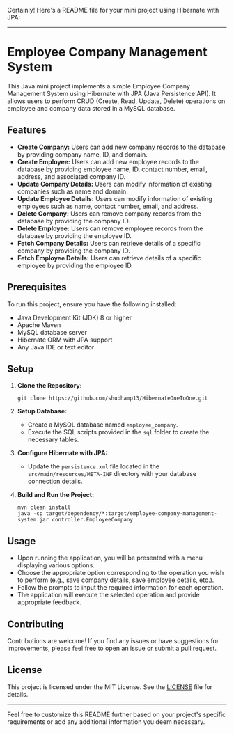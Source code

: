Certainly! Here's a README file for your mini project using Hibernate with JPA:

---

# Employee Company Management System

This Java mini project implements a simple Employee Company Management System using Hibernate with JPA (Java Persistence API). It allows users to perform CRUD (Create, Read, Update, Delete) operations on employee and company data stored in a MySQL database.

## Features

- **Create Company:** Users can add new company records to the database by providing company name, ID, and domain.
- **Create Employee:** Users can add new employee records to the database by providing employee name, ID, contact number, email, address, and associated company ID.
- **Update Company Details:** Users can modify information of existing companies such as name and domain.
- **Update Employee Details:** Users can modify information of existing employees such as name, contact number, email, and address.
- **Delete Company:** Users can remove company records from the database by providing the company ID.
- **Delete Employee:** Users can remove employee records from the database by providing the employee ID.
- **Fetch Company Details:** Users can retrieve details of a specific company by providing the company ID.
- **Fetch Employee Details:** Users can retrieve details of a specific employee by providing the employee ID.

## Prerequisites

To run this project, ensure you have the following installed:

- Java Development Kit (JDK) 8 or higher
- Apache Maven
- MySQL database server
- Hibernate ORM with JPA support
- Any Java IDE or text editor

## Setup

1. **Clone the Repository:**
   ```
   git clone https://github.com/shubhamp13/HibernateOneToOne.git
   ```

2. **Setup Database:**
   - Create a MySQL database named `employee_company`.
   - Execute the SQL scripts provided in the `sql` folder to create the necessary tables.

3. **Configure Hibernate with JPA:**
   - Update the `persistence.xml` file located in the `src/main/resources/META-INF` directory with your database connection details.

4. **Build and Run the Project:**
   ```
   mvn clean install
   java -cp target/dependency/*:target/employee-company-management-system.jar controller.EmployeeCompany
   ```

## Usage

- Upon running the application, you will be presented with a menu displaying various options.
- Choose the appropriate option corresponding to the operation you wish to perform (e.g., save company details, save employee details, etc.).
- Follow the prompts to input the required information for each operation.
- The application will execute the selected operation and provide appropriate feedback.

## Contributing

Contributions are welcome! If you find any issues or have suggestions for improvements, please feel free to open an issue or submit a pull request.

## License

This project is licensed under the MIT License. See the [LICENSE](LICENSE) file for details.

---

Feel free to customize this README further based on your project's specific requirements or add any additional information you deem necessary.
